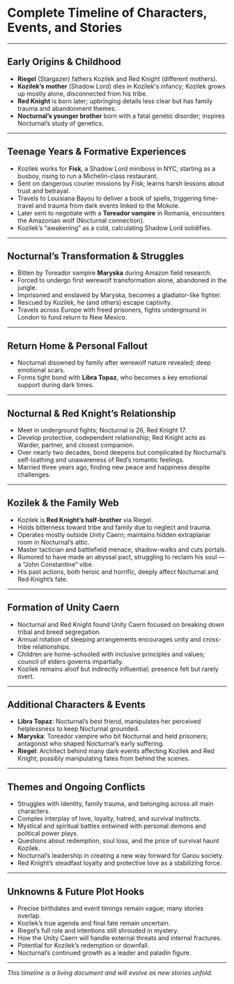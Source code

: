 # Complete Timeline of Characters, Events, and Stories

---

## Early Origins & Childhood

- **Riegel** (Stargazer) fathers Kozilek and Red Knight (different mothers).  
- **Kozilek’s mother** (Shadow Lord) dies in Kozilek's infancy; Kozilek grows up mostly alone, disconnected from his tribe.  
- **Red Knight** is born later; upbringing details less clear but has family trauma and abandonment themes.  
- **Nocturnal’s younger brother** born with a fatal genetic disorder; inspires Nocturnal’s study of genetics.

---

## Teenage Years & Formative Experiences

- Kozilek works for **Fisk**, a Shadow Lord miniboss in NYC, starting as a busboy, rising to run a Michelin-class restaurant.  
- Sent on dangerous courier missions by Fisk; learns harsh lessons about trust and betrayal.  
- Travels to Louisiana Bayou to deliver a book of spells, triggering time-travel and trauma from dark events linked to the Mokole.  
- Later sent to negotiate with a **Toreador vampire** in Romania, encounters the Amazonian wolf (Nocturnal connection).  
- Kozilek’s “awakening” as a cold, calculating Shadow Lord solidifies.

---

## Nocturnal’s Transformation & Struggles

- Bitten by Toreador vampire **Maryska** during Amazon field research.  
- Forced to undergo first werewolf transformation alone, abandoned in the jungle.  
- Imprisoned and enslaved by Maryska, becomes a gladiator-like fighter.  
- Rescued by Kozilek, he (and others) escape captivity.  
- Travels across Europe with freed prisoners, fights underground in London to fund return to New Mexico.

---

## Return Home & Personal Fallout

- Nocturnal disowned by family after werewolf nature revealed; deep emotional scars.  
- Forms tight bond with **Libra Topaz**, who becomes a key emotional support during dark times.

---

## Nocturnal & Red Knight’s Relationship

- Meet in underground fights; Nocturnal is 26, Red Knight 17.  
- Develop protective, codependent relationship; Red Knight acts as Warder, partner, and closest companion.  
- Over nearly two decades, bond deepens but complicated by Nocturnal’s self-loathing and unawareness of Red’s romantic feelings.  
- Married three years ago, finding new peace and happiness despite challenges.

---

## Kozilek & the Family Web

- Kozilek is **Red Knight’s half-brother** via Riegel.  
- Holds bitterness toward tribe and family due to neglect and trauma.  
- Operates mostly outside Unity Caern; maintains hidden extraplanar room in Nocturnal’s attic.  
- Master tactician and battlefield menace, shadow-walks and cuts portals.  
- Rumored to have made an abyssal pact, struggling to reclaim his soul — a “John Constantine” vibe.  
- His past actions, both heroic and horrific, deeply affect Nocturnal and Red Knight’s fate.

---

## Formation of Unity Caern

- Nocturnal and Red Knight found Unity Caern focused on breaking down tribal and breed segregation.  
- Annual rotation of sleeping arrangements encourages unity and cross-tribe relationships.  
- Children are home-schooled with inclusive principles and values; council of elders governs impartially.  
- Kozilek remains aloof but indirectly influential; presence felt but rarely overt.

---

## Additional Characters & Events

- **Libra Topaz**: Nocturnal’s best friend, manipulates her perceived helplessness to keep Nocturnal grounded.  
- **Maryska**: Toreador vampire who bit Nocturnal and held prisoners; antagonist who shaped Nocturnal’s early suffering.  
- **Riegel**: Architect behind many dark events affecting Kozilek and Red Knight; possibly manipulating fates from behind the scenes.

---

## Themes and Ongoing Conflicts

- Struggles with identity, family trauma, and belonging across all main characters.  
- Complex interplay of love, loyalty, hatred, and survival instincts.  
- Mystical and spiritual battles entwined with personal demons and political power plays.  
- Questions about redemption, soul loss, and the price of survival haunt Kozilek.  
- Nocturnal’s leadership in creating a new way forward for Garou society.  
- Red Knight’s steadfast loyalty and protective love as a stabilizing force.

---

## Unknowns & Future Plot Hooks

- Precise birthdates and event timings remain vague; many stories overlap.  
- Kozilek’s true agenda and final fate remain uncertain.  
- Riegel’s full role and intentions still shrouded in mystery.  
- How the Unity Caern will handle external threats and internal fractures.  
- Potential for Kozilek’s redemption or downfall.  
- Nocturnal’s continued growth as a leader and paladin figure.

---

*This timeline is a living document and will evolve as new stories unfold.*

